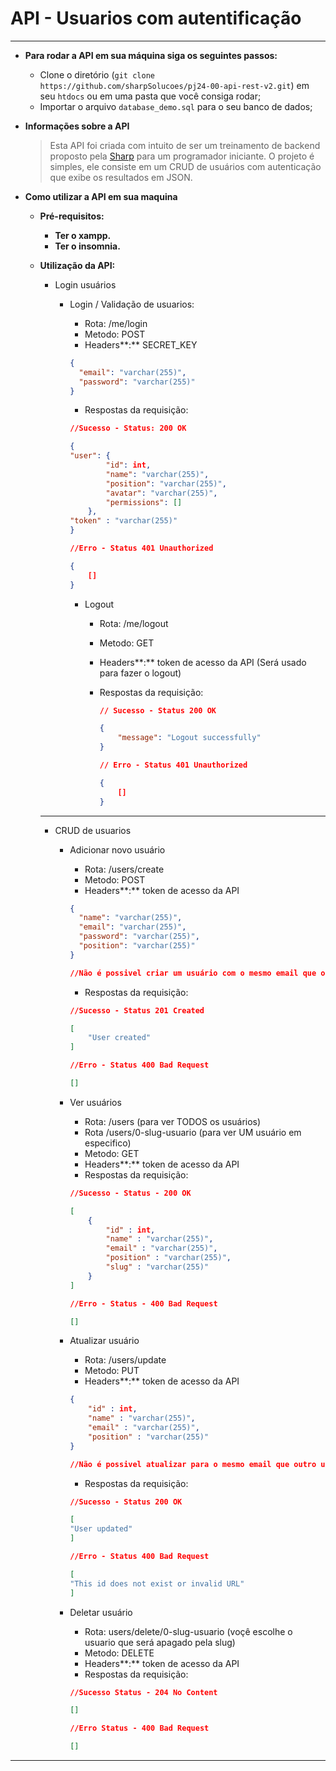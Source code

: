 # API - Usuarios com autentificação

---

- **Para rodar a API em sua máquina siga os seguintes passos:**

  - Clone o diretório (`git clone https://github.com/sharpSolucoes/pj24-00-api-rest-v2.git`) em seu `htdocs` ou em uma pasta que você consiga rodar;
  - Importar o arquivo `database_demo.sql` para o seu banco de dados;

- **Informações sobre a API**

  > Esta API foi criada com intuito de ser um treinamento de backend proposto pela [Sharp](https://www.instagram.com/sharpsolucoes/) para um programador iniciante. O projeto é simples, ele consiste em um CRUD de usuários com autenticação que exibe os resultados em JSON.

- **Como utilizar a API em sua maquina**

  - **Pré-requisitos:**

    - **Ter o xampp.**
    - **Ter o insomnia.**

  - **Utilização da API:**

    - Login usuários

      - Login / Validação de usuarios:

        - Rota: /me/login
        - Metodo: POST
        - Headers**:** SECRET_KEY

        ```json
        {
          "email": "varchar(255)",
          "password": "varchar(255)"
        }
        ```

        - Respostas da requisição:

        ```json
        //Sucesso - Status: 200 OK

        {
        "user": {
        		"id": int,
        		"name": "varchar(255)",
        		"position": "varchar(255)",
        		"avatar": "varchar(255)",
        		"permissions": []
        	},
        "token" : "varchar(255)"
        }

        //Erro - Status 401 Unauthorized

        {
        	[]
        }
        ```

        - Logout

          - Rota: /me/logout
          - Metodo: GET
          - Headers**:** token de acesso da API (Será usado para fazer o logout)
          - Respostas da requisição:

            ```json
            // Sucesso - Status 200 OK

            {
            	"message": "Logout successfully"
            }

            // Erro - Status 401 Unauthorized

            {
            	[]
            }
            ```

    ***

    - CRUD de usuarios

      - Adicionar novo usuário

        - Rota: /users/create
        - Metodo: POST
        - Headers**:** token de acesso da API

        ```json
        {
          "name": "varchar(255)",
          "email": "varchar(255)",
          "password": "varchar(255)",
          "position": "varchar(255)"
        }

        //Não é possivel criar um usuário com o mesmo email que outro usuário
        ```

        - Respostas da requisição:

        ```json
        //Sucesso - Status 201 Created

        [
        	"User created"
        ]

        //Erro - Status 400 Bad Request

        []
        ```

      - Ver usuários

        - Rota: /users (para ver TODOS os usuários)
        - Rota /users/0-slug-usuario (para ver UM usuário em especifico)
        - Metodo: GET
        - Headers**:** token de acesso da API
        - Respostas da requisição:

        ```json
        //Sucesso - Status - 200 OK

        [
        	{
        		"id" : int,
        		"name" : "varchar(255)",
        		"email" : "varchar(255)",
        		"position" : "varchar(255)",
        		"slug" : "varchar(255)"
        	}
        ]

        //Erro - Status - 400 Bad Request

        []
        ```

      - Atualizar usuário

        - Rota: /users/update
        - Metodo: PUT
        - Headers**:** token de acesso da API

        ```json
        {
        	"id" : int,
        	"name" : "varchar(255)",
        	"email" : "varchar(255)",
        	"position" : "varchar(255)"
        }

        //Não é possivel atualizar para o mesmo email que outro usuário
        ```

        - Respostas da requisição:

        ```json
        //Sucesso - Status 200 OK

        [
        "User updated"
        ]

        //Erro - Status 400 Bad Request

        [
        "This id does not exist or invalid URL"
        ]
        ```

      - Deletar usuário

        - Rota: users/delete/0-slug-usuario (voçê escolhe o usuario que será apagado pela slug)
        - Metodo: DELETE
        - Headers**:** token de acesso da API
        - Respostas da requisição:

        ```json
        //Sucesso Status - 204 No Content

        []

        //Erro Status - 400 Bad Request

        []
        ```

---
